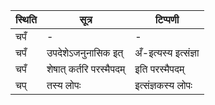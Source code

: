 | स्थिति | सूत्र | टिप्पणी |
| ----- | ------- | ------ |
| चपँ | - | - |
| चपँ | उपदेशेऽजनुनासिक इत् | अँ-इत्यस्य इत्संज्ञा |
| चपँ | शेषात् कर्तरि परस्मैपदम् | इति परस्मैपदम् |
| चप् | तस्य लोपः | इत्संज्ञकस्य लोपः |
